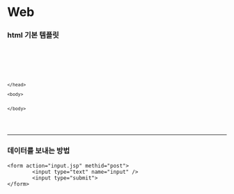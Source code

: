 # Web
<p><h3>html 기본 템플릿</h3></p>
<p><code><pre>
<!DOCTYPE html>
<html>
    <head>
        <title>write your page title</title>
       

    </head>

    <body>
       

    </body>
    

</html>
</pre></code></p>

<hr>

<p><h3>데이터를 보내는 방법</h3></p>
<p><code><pre>
&lt;form action="input.jsp" methid="post"&gt;
        &lt;input type="text" name="input" /&gt;
        &lt;input type="submit"&gt;
&lt;/form&gt;
</pre></code></p>
